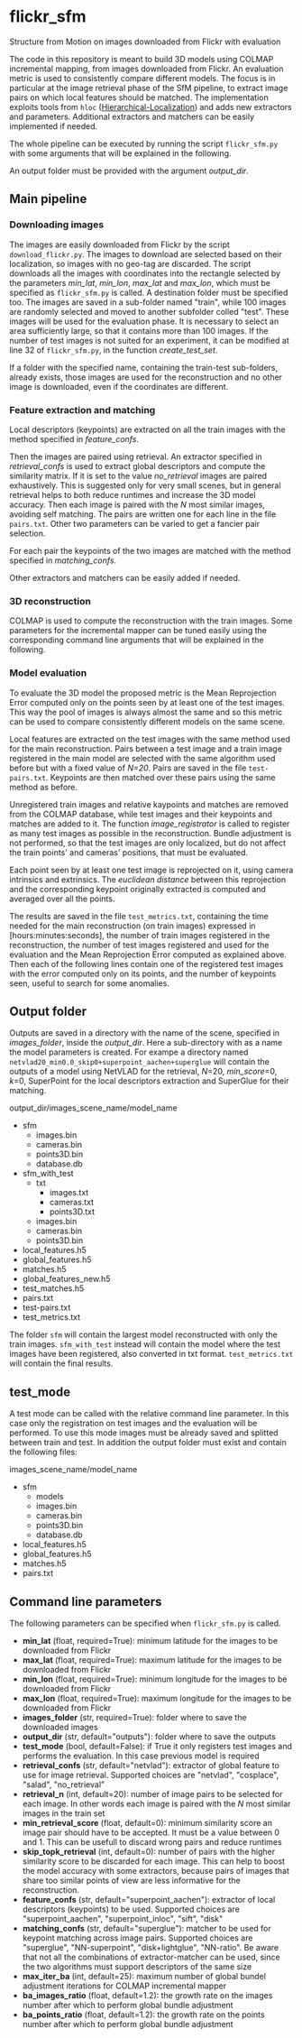 # flickr_sfm
Structure from Motion on images downloaded from Flickr with evaluation

The code in this repository is meant to build 3D models using COLMAP incremental mapping, from images downloaded from Flickr. An evaluation metric is used to consistently compare different models. The focus is in particular at the image retrieval phase of the SfM pipeline, to extract image pairs on which local features should be matched.
The implementation exploits tools from `hloc` ([Hierarchical-Localization](https://github.com/cvg/Hierarchical-Localization)) and adds new extractors and parameters. Additional extractors and matchers can be easily implemented if needed. 

The whole pipeline can be executed by running the script `flickr_sfm.py` with some arguments that will be explained in the following.

An output folder must be provided with the argument *output_dir*.



## Main pipeline
### Downloading images
The images are easily downloaded from Flickr by the script `download_flickr.py`. The images to download are selected based on their localization, so images with no geo-tag are discarded. The script downloads all the images with coordinates into the rectangle selected by the parameters *min_lat*, *min_lon*, *max_lat* and *max_lon*, which must be specified as `flickr_sfm.py` is called. A destination folder must be specified too. The images are saved in a sub-folder named "train", while 100 images are randomly selected and moved to another subfolder colled "test". These images will be used for the evaluation phase. It is necessary to select an area sufficiently large, so that it contains more than 100 images. If the number of test images is not suited for an experiment, it can be modified at line 32 of `flickr_sfm.py`, in the function *create_test_set*.

If a folder with the specified name, containing the train-test sub-folders, already exists, those images are used for the reconstruction and no other image is downloaded, even if the coordinates are different.

### Feature extraction and matching
Local descriptors (keypoints) are extracted on all the train images with the method specified in *feature_confs*. 

Then the images are paired using retrieval. An extractor specified in *retrieval_confs* is used to extract global descriptors and compute the similarity matrix. If it is set to the value *no_retrieval* images are paired exhaustively. This is suggested only for very small scenes, but in general retrieval helps to both reduce runtimes and increase the 3D model accuracy. Then each image is paired with the *N* most similar images, avoiding self matching. The pairs are written one for each line in the file `pairs.txt`. Other two parameters can be varied to get a fancier pair selection.

For each pair the keypoints of the two images are matched with the method specified in *matching_confs*.

Other extractors and matchers can be easily added if needed.

### 3D reconstruction
COLMAP is used to compute the reconstruction with the train images. Some parameters for the incremental mapper can be tuned easily using the corresponding command line arguments that will be explained in the following.

### Model evaluation
To evaluate the 3D model the proposed metric is the Mean Reprojection Error computed only on the points seen by at least one of the test images. This way the pool of images is always almost the same and so this metric can be used to compare consistently different models on the same scene.

Local features are extracted on the test images with the same method used for the main reconstruction. Pairs between a test image and a train image registered in the main model are selected with the same algorithm used before but with a fixed value of *N=20*. Pairs are saved in the file `test-pairs.txt`. Keypoints are then matched over these pairs using the same method as before. 

Unregistered train images and relative kaypoints and matches are removed from the COLMAP database, while test images and their keypoints and matches are added to it. The function *image_registrator* is called to register as many test images as possible in the reconstruction. Bundle adjustment is not performed, so that the test images are only localized, but do not affect the train points' and cameras' positions, that must be evaluated.

Each point seen by at least one test image is reprojected on it, using camera intrinsics and extrinsics. The *euclidean distance* between this reprojection and the corresponding keypoint originally extracted is computed and averaged over all the points.

The results are saved in the file `test_metrics.txt`, containing the time needed for the main reconstruction (on train images) expressed in [hours:minutes:seconds], the number of train images registered in the reconstruction, the number of test images registered and used for the evaluation and the Mean Reprojection Error computed as explained above. Then each of the following lines contain one of the registered test images with the error computed only on its points, and the number of keypoints seen, useful to search for some anomalies.

## Output folder

Outputs are saved in a directory with the name of the scene, specified in *images_folder*, inside the *output_dir*. Here a sub-directory with as a name the model parameters is created. For exampe a directory named `netvlad20_min0.0_skip0+superpoint_aachen+superglue` will contain the outputs of a model using NetVLAD for the retrieval, *N*=20, *min_score*=0, *k*=0, SuperPoint for the local descriptors extraction and SuperGlue for their matching.

output_dir/images_scene_name/model_name
  + sfm
    * images.bin
    * cameras.bin
    * points3D.bin
    * database.db
  + sfm_with_test
    * txt
      - images.txt
      - cameras.txt
      - points3D.txt
    * images.bin
    * cameras.bin
    * points3D.bin
  + local_features.h5
  + global_features.h5
  + matches.h5
  + global_features_new.h5
  + test_matches.h5
  + pairs.txt
  + test-pairs.txt
  + test_metrics.txt

The folder `sfm` will contain the largest model reconstructed with only the train images. `sfm_with_test` instead will contain the model where the test images have been registered, also converted in txt format. `test_metrics.txt` will contain the final results.

## test_mode

A test mode can be called with the relative command line parameter. In this case only the registration on test images and the evaluation will be performed. To use this mode images must be already saved and splitted between train and test. In addition the output folder must exist and contain the following files:

images_scene_name/model_name
  + sfm
    * models
    * images.bin
    * cameras.bin
    * points3D.bin
    * database.db
  + local_features.h5
  + global_features.h5
  + matches.h5
  + pairs.txt

## Command line parameters

The following parameters can be specified when `flickr_sfm.py` is called.

- **min_lat** (float, required=True): minimum latitude for the images to be downloaded from Flickr
- **max_lat** (float, required=True): maximum latitude for the images to be downloaded from Flickr
- **min_lon** (float, required=True): minimum longitude for the images to be downloaded from Flickr
- **max_lon** (float, required=True): maximum longitude for the images to be downloaded from Flickr
- **images_folder** (str, required=True): folder where to save the downloaded images
- **output_dir** (str, default="outputs"): folder where to save the outputs
- **test_mode** (bool, default=False): if True it only registers test images and performs the evaluation. In this case previous model is required
- **retrieval_confs** (str, default="netvlad"): extractor of global feature to use for image retrieval. Supported choices are "netvlad", "cosplace", "salad", "no_retrieval"
- **retrieval_n** (int, default=20): number of image pairs to be selected for each image. In other words each image is paired with the *N* most similar images in the train set
- **min_retrieval_score** (float, default=0): minimum similarity score an image pair should have to be accepted. It must be a value between 0 and 1. This can be usefull to discard wrong pairs and reduce runtimes
- **skip_topk_retrieval** (int, default=0): number of pairs with the higher similarity score to be discarded for each image. This can help to boost the model accuracy with some extractors, because pairs of images that share too similar points of view are less informative for the reconstruction.
- **feature_confs** (str, default="superpoint_aachen"): extractor of local descriptors (keypoints) to be used. Supported choices are "superpoint_aachen", "superpoint_inloc", "sift", "disk"
- **matching_confs** (str, default="superglue"): matcher to be used for keypoint matching across image pairs. Supported choices are "superglue", "NN-superpoint", "disk+lightglue", "NN-ratio". Be aware that not all the combinations of extractor-matcher can be used, since the two algorithms must support descriptors of the same size
- **max_iter_ba** (int, default=25): maximum number of global bundel adjustment iterations for COLMAP incremental mapper
- **ba_images_ratio** (float, default=1.2): the growth rate on the images number after which to perform global bundle adjustment
- **ba_points_ratio** (float, default=1.2): the growth rate on the points number after which to perform global bundle adjustment
